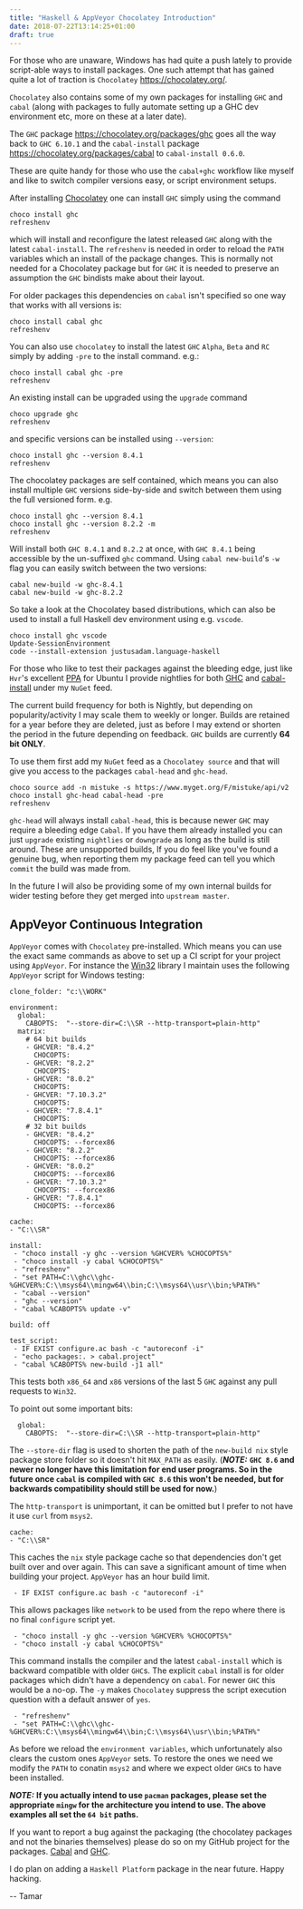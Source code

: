 ```yaml
---
title: "Haskell & AppVeyor Chocolatey Introduction"
date: 2018-07-22T13:14:25+01:00
draft: true
---
```


For those who are unaware, Windows has had quite a push lately to provide script-able
ways to install packages. One such attempt that has gained quite a lot of traction is
`Chocolatey` https://chocolatey.org/.

`Chocolatey` also contains some of my own packages for installing `GHC` and `cabal`
(along with packages to fully automate setting up a GHC dev environment etc, more on these
at a later date).

The `GHC` package https://chocolatey.org/packages/ghc goes all the way back to `GHC 6.10.1`
and the `cabal-install` package https://chocolatey.org/packages/cabal to `cabal-install 0.6.0`.

These are quite handy for those who use the `cabal+ghc` workflow like myself and like to switch
compiler versions easy, or script environment setups.

After installing [Chocolatey](https://chocolatey.org/install#installing-chocolatey)
 one can install `GHC` simply using the command

```
choco install ghc
refreshenv
```

which will install and reconfigure the latest released `GHC` along with the latest
`cabal-install`. The `refreshenv` is needed in order to reload the `PATH` variables which
an install of the package changes.  This is normally not needed for a Chocolatey package
but for `GHC` it is needed to preserve an assumption the `GHC` bindists make about their layout.

For older packages this dependencies on `cabal` isn't specified so one way that works
with all versions is:

```
choco install cabal ghc
refreshenv
```

You can also use `chocolatey` to install the latest `GHC` `Alpha`, `Beta` and `RC` simply by adding
`-pre` to the install command. e.g.:

```
choco install cabal ghc -pre
refreshenv
```

An existing install can be upgraded using the `upgrade` command

```
choco upgrade ghc
refreshenv
```

and specific versions can be installed using `--version`:

```
choco install ghc --version 8.4.1
refreshenv
```

The chocolatey packages are self contained, which means you can also install multiple `GHC`
versions side-by-side and switch between them using the full versioned form. e.g.

```
choco install ghc --version 8.4.1
choco install ghc --version 8.2.2 -m
refreshenv
```

Will install both `GHC 8.4.1` and `8.2.2` at once, with `GHC 8.4.1` being accessible
by the un-suffixed `ghc` command. Using `cabal new-build`'s `-w` flag you can easily switch
between the two versions:

```
cabal new-build -w ghc-8.4.1
cabal new-build -w ghc-8.2.2
```

So take a look at the Chocolatey based distributions, which can also be used to install a full
Haskell dev environment using e.g. `vscode`.

```
choco install ghc vscode
Update-SessionEnvironment
code --install-extension justusadam.language-haskell
```

For those who like to test their packages against the bleeding edge, just like `Hvr`'s
excellent [PPA](https://launchpad.net/~hvr/+ppa-packages) for Ubuntu I provide nightlies
for both [GHC](https://www.myget.org/feed/mistuke/package/nuget/ghc-head) and
[cabal-install](https://www.myget.org/feed/mistuke/package/nuget/cabal-head) under my `NuGet` feed.

The current build frequency for both is Nightly, but depending on popularity/activity I may scale them
to weekly or longer. Builds are retained for a year before they are deleted, just as before I may extend or
shorten the period in the future depending on feedback. `GHC` builds are currently **64 bit ONLY**.

To use them first add my `NuGet` feed as a `Chocolatey source` and that will give you access to the
packages `cabal-head` and `ghc-head`.


```
choco source add -n mistuke -s https://www.myget.org/F/mistuke/api/v2
choco install ghc-head cabal-head -pre
refreshenv
```

`ghc-head` will always install `cabal-head`, this is because newer `GHC` may require a bleeding edge
`Cabal`. If you have them already installed you can just `upgrade` existing `nightlies` or `downgrade`
as long as the build is still around.  These are unsupported builds, If you do feel like you've found
a genuine bug, when reporting them my package feed can tell you which `commit` the build was made from.

In the future I will also be providing some of my own internal builds for wider testing before they get
merged into `upstream master`.

## AppVeyor Continuous Integration

`AppVeyor` comes with `Chocolatey` pre-installed. Which means you can use the exact same commands
as above to set up a CI script for your project using `AppVeyor`.  For instance the [Win32](https://github.com/haskell/win32/blob/master/appveyor.yml) library
I maintain uses the following `AppVeyor` script for Windows testing:


```
clone_folder: "c:\\WORK"

environment:
  global:
    CABOPTS:  "--store-dir=C:\\SR --http-transport=plain-http"
  matrix:
    # 64 bit builds
    - GHCVER: "8.4.2"
      CHOCOPTS:
    - GHCVER: "8.2.2"
      CHOCOPTS:
    - GHCVER: "8.0.2"
      CHOCOPTS:
    - GHCVER: "7.10.3.2"
      CHOCOPTS:
    - GHCVER: "7.8.4.1"
      CHOCOPTS:
    # 32 bit builds
    - GHCVER: "8.4.2"
      CHOCOPTS: --forcex86
    - GHCVER: "8.2.2"
      CHOCOPTS: --forcex86
    - GHCVER: "8.0.2"
      CHOCOPTS: --forcex86
    - GHCVER: "7.10.3.2"
      CHOCOPTS: --forcex86
    - GHCVER: "7.8.4.1"
      CHOCOPTS: --forcex86

cache:
- "C:\\SR"

install:
 - "choco install -y ghc --version %GHCVER% %CHOCOPTS%"
 - "choco install -y cabal %CHOCOPTS%"
 - "refreshenv"
 - "set PATH=C:\\ghc\\ghc-%GHCVER%:C:\\msys64\\mingw64\\bin;C:\\msys64\\usr\\bin;%PATH%"
 - "cabal --version"
 - "ghc --version"
 - "cabal %CABOPTS% update -v"

build: off

test_script:
 - IF EXIST configure.ac bash -c "autoreconf -i"
 - "echo packages:. > cabal.project"
 - "cabal %CABOPTS% new-build -j1 all"
```

This tests both `x86_64` and `x86` versions of the last 5 `GHC` against any pull requests to `Win32`.

To point out some important bits:

```
  global:
    CABOPTS:  "--store-dir=C:\\SR --http-transport=plain-http"
```

The `--store-dir` flag is used to shorten the path of the `new-build nix` style package store folder so
it doesn't hit `MAX_PATH` as easily. (***NOTE:*** __`GHC 8.6` and newer no longer have this limitation for
end user programs. So in the future once `cabal` is compiled with `GHC 8.6` this won't be needed, but for
backwards compatibility should still be used for now.__)

The `http-transport` is unimportant, it can be omitted but I prefer to not have it use `curl` from `msys2`.

```
cache:
- "C:\\SR"
```

This caches the `nix` style package cache so that dependencies don't get built over and over again. This can
save a significant amount of time when building your project. `AppVeyor` has an hour build limit.

```
 - IF EXIST configure.ac bash -c "autoreconf -i"
```

This allows packages like `network` to be used from the repo where there is no final `configure` script yet.

```
 - "choco install -y ghc --version %GHCVER% %CHOCOPTS%"
 - "choco install -y cabal %CHOCOPTS%"
```

This command installs the compiler and the latest `cabal-install` which is backward compatible with older `GHC`s.
The explicit `cabal` install is for older packages which didn't have a dependency on `cabal`.  For newer `GHC` this
would be a no-op. The `-y` makes `Chocolatey` suppress the script execution question with a default answer of `yes`.

```
 - "refreshenv"
 - "set PATH=C:\\ghc\\ghc-%GHCVER%:C:\\msys64\\mingw64\\bin;C:\\msys64\\usr\\bin;%PATH%"
```

As before we reload the `environment variables`, which unfortunately also clears the custom ones `AppVeyor` sets.
To restore the ones we need we modify the `PATH` to conatin `msys2` and where we expect older `GHC`s to have been installed.

***NOTE:*** __If you actually intend to use `pacman` packages, please set the appropriate `mingw` for the architecture you intend
to use. The above examples all set the `64 bit` paths.__

If you want to report a bug against the packaging (the chocolatey packages and not the binaries themselves) please do so on my
GitHub project for the packages. [Cabal](https://github.com/Mistuke/CabalChoco) and [GHC](https://github.com/Mistuke/GhcChoco).

I do plan on adding a `Haskell Platform` package in the near future. Happy hacking.

-- Tamar